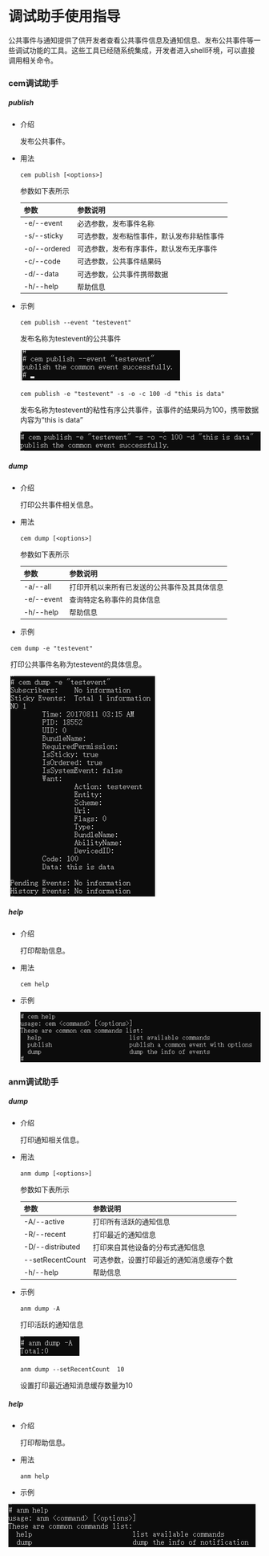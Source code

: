 # 调试助手使用指导

​        公共事件与通知提供了供开发者查看公共事件信息及通知信息、发布公共事件等一些调试功能的工具。这些工具已经随系统集成，开发者进入shell环境，可以直接调用相关命令。

### cem调试助手

##### publish

* 介绍

  发布公共事件。

* 用法

  `cem publish [<options>]` 

  参数如下表所示

  | 参数         | 参数说明                                   |
  | ------------ | ------------------------------------------ |
  | -e/--event   | 必选参数，发布事件名称                     |
  | -s/--sticky  | 可选参数，发布粘性事件，默认发布非粘性事件 |
  | -o/--ordered | 可选参数，发布有序事件，默认发布无序事件   |
  | -c/--code    | 可选参数，公共事件结果码                   |
  | -d/--data    | 可选参数，公共事件携带数据                 |
  | -h/--help    | 帮助信息                                   |

* 示例

  `cem publish --event "testevent"`

  发布名称为testevent的公共事件

   ![cem-publish-event](figures/cem-publish-event.png)

  

  `cem publish -e "testevent" -s -o -c 100 -d "this is data" `

  发布名称为testevent的粘性有序公共事件，该事件的结果码为100，携带数据内容为“this is data”

   ![cem-publish-all](figures/cem-publish-all.png)

##### dump

* 介绍

  打印公共事件相关信息。

* 用法

  `cem dump [<options>]`

  参数如下表所示

  | 参数       | 参数说明                                     |
  | ---------- | -------------------------------------------- |
  | -a/--all   | 打印开机以来所有已发送的公共事件及其具体信息 |
  | -e/--event | 查询特定名称事件的具体信息                   |
  | -h/--help  | 帮助信息                                     |

* 示例

​        `cem dump -e "testevent"`

​        打印公共事件名称为testevent的具体信息。

​        ![cem-dump-e](figures/cem-dump-e.png)

##### help

* 介绍

  打印帮助信息。

* 用法

  `cem help`

* 示例

    ![cem-help](figures/cem-help.png)



### anm调试助手

##### dump

* 介绍

  打印通知相关信息。

* 用法

  `anm dump [<options>]`

  参数如下表所示

  | 参数             | 参数说明                                 |
  | ---------------- | ---------------------------------------- |
  | -A/--active      | 打印所有活跃的通知信息                   |
  | -R/--recent      | 打印最近的通知信息                       |
  | -D/--distributed | 打印来自其他设备的分布式通知信息         |
  | --setRecentCount | 可选参数，设置打印最近的通知消息缓存个数 |
  | -h/--help        | 帮助信息                                 |

* 示例

  `anm dump -A`

  打印活跃的通知信息

   ![anm-dump-A](figures/anm-dump-A.png)

  

  `anm dump --setRecentCount  10`

  设置打印最近通知消息缓存数量为10

##### help

* 介绍

  打印帮助信息。

* 用法

  `anm help`

* 示例

 ![anm-help](figures/anm-help.png)